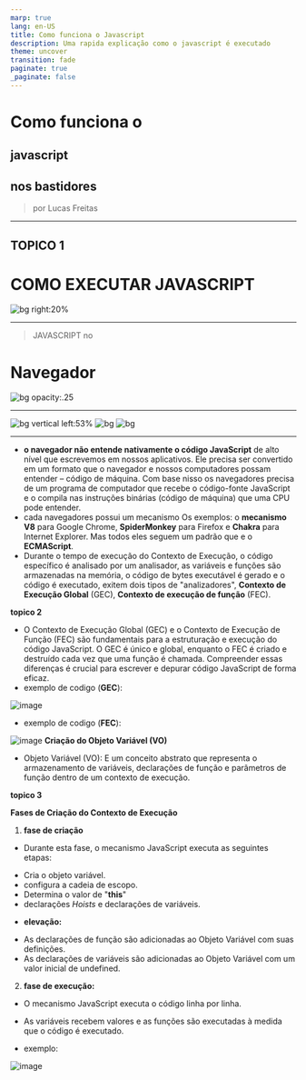 ```yaml
---
marp: true
lang: en-US
title: Como funciona o Javascript
description: Uma rapida explicação como o javascript é executado
theme: uncover
transition: fade
paginate: true
_paginate: false
---
```


# Como funciona o
## <!-- fit --> javascript 
## nos bastidores

> por Lucas Freitas

---


## **TOPICO 1**
#  COMO EXECUTAR JAVASCRIPT 

![bg right:20%](https://fakeimg.pl/800x600/fff/000/?text=?) 


<!-- 
- Todo código JavaScript precisa ser hospedado e executado em *algum* tipo de ambiente. Na maioria dos casos, esse ambiente seria um navegador **web**. 
-->

---

> JAVASCRIPT no

# <!-- fit --> Navegador
![bg opacity:.25](https://d0.momapix.com/gilardi/32000f5fbf3342937b6f0945d2891fd9e3f217f9ff52c1867baa0929bdda7a30eccc5/Preview11990.jpg)

<!-- 
  Entender o conceito de execução do javascript é essesncial para escrever codigos eficientes e livres de erros. Isso nos ajudará a entender escopo, hoisting, a palavra `this` entre outros conceitos importantes da linguagem.

  Nessa apresentação iremos navegar até as profundezas dos navegadores para desconbrir como  o javascript funciona.
-->

---

![bg vertical left:53%](https://fakeimg.pl/800x600/fff/000/?text=🤓%20%20Parser)
![bg](https://fakeimg.pl/800x600/fff/000/?text=🛥️%20%20Motor)
![bg](https://fakeimg.pl/800x600/fff/000/?text=📃%20%20Context)

___


- **o navegador não entende nativamente o código JavaScript** de alto nível que escrevemos em nossos aplicativos. Ele precisa ser convertido em um formato que o navegador e nossos computadores possam entender – código de máquina. Com base nisso os navegadores precisa de um programa de computador que recebe o código-fonte JavaScript e o compila nas instruções binárias (código de máquina) que uma CPU pode entender. 
- cada navegadores possui um mecanismo Os exemplos: o **mecanismo V8** para Google Chrome, **SpiderMonkey** para Firefox e **Chakra** para Internet Explorer. Mas todos eles seguem um padrão que e o **ECMAScript**.
- Durante o tempo de execução do Contexto de Execução, o código específico é analisado por um analisador, as variáveis e funções são armazenadas na memória, o código de bytes executável é gerado e o código é executado, exitem dois tipos de "analizadores", **Contexto de Execução Global** (GEC), **Contexto de execução de função** (FEC).



**topico 2**
- O Contexto de Execução Global (GEC) e o Contexto de Execução de Função (FEC) são fundamentais para a estruturação e execução do código JavaScript. O GEC é único e global, enquanto o FEC é criado e destruído cada vez que uma função é chamada. Compreender essas diferenças é crucial para escrever e depurar código JavaScript de forma eficaz.
- exemplo de codigo (**GEC**):

![image](https://hackmd.io/_uploads/HJN3k70mR.png)
- exemplo de codigo (**FEC**):

![image](https://hackmd.io/_uploads/r1stW7CXC.png)
 **Criação do Objeto Variável (VO)**
 - Objeto Variável (VO): E um conceito abstrato que representa o armazenamento de variáveis, declarações de função e parâmetros de função dentro de um contexto de execução.

**topico 3**

**Fases de Criação do Contexto de Execução**

1. **fase de criação**
 - Durante esta fase, o mecanismo JavaScript executa as seguintes etapas:
  
*  Cria o objeto variável.
*  configura a cadeia de escopo.
* Determina o valor de "**this**"
* declarações *Hoists* e declarações de variáveis.
- **elevação:**

* As declarações de função são adicionadas ao Objeto Variável com suas definições.
* As declarações de variáveis são adicionadas ao Objeto Variável com um valor inicial de undefined.
2. **fase de execução:**
- O mecanismo JavaScript executa o código linha por linha.
* As variáveis recebem valores e as funções são executadas à medida que o código é executado.
- exemplo:

![image](https://hackmd.io/_uploads/Sk2PbIMEA.png)





